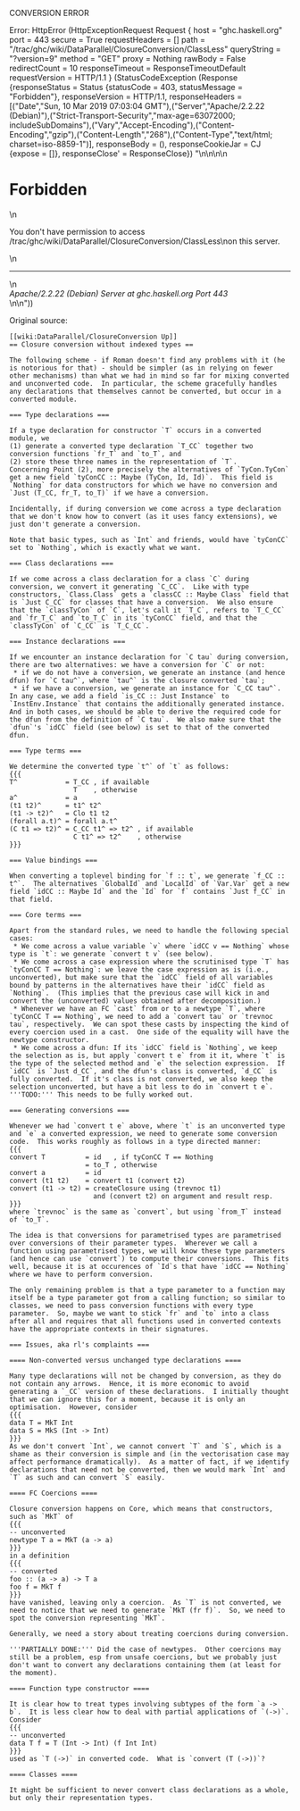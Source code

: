 CONVERSION ERROR

Error: HttpError (HttpExceptionRequest Request {
  host                 = "ghc.haskell.org"
  port                 = 443
  secure               = True
  requestHeaders       = []
  path                 = "/trac/ghc/wiki/DataParallel/ClosureConversion/ClassLess"
  queryString          = "?version=9"
  method               = "GET"
  proxy                = Nothing
  rawBody              = False
  redirectCount        = 10
  responseTimeout      = ResponseTimeoutDefault
  requestVersion       = HTTP/1.1
}
 (StatusCodeException (Response {responseStatus = Status {statusCode = 403, statusMessage = "Forbidden"}, responseVersion = HTTP/1.1, responseHeaders = [("Date","Sun, 10 Mar 2019 07:03:04 GMT"),("Server","Apache/2.2.22 (Debian)"),("Strict-Transport-Security","max-age=63072000; includeSubDomains"),("Vary","Accept-Encoding"),("Content-Encoding","gzip"),("Content-Length","268"),("Content-Type","text/html; charset=iso-8859-1")], responseBody = (), responseCookieJar = CJ {expose = []}, responseClose' = ResponseClose}) "<!DOCTYPE HTML PUBLIC \"-//IETF//DTD HTML 2.0//EN\">\n<html><head>\n<title>403 Forbidden</title>\n</head><body>\n<h1>Forbidden</h1>\n<p>You don't have permission to access /trac/ghc/wiki/DataParallel/ClosureConversion/ClassLess\non this server.</p>\n<hr>\n<address>Apache/2.2.22 (Debian) Server at ghc.haskell.org Port 443</address>\n</body></html>\n"))

Original source:

```trac
[[wiki:DataParallel/ClosureConversion Up]]
== Closure conversion without indexed types ==

The following scheme - if Roman doesn't find any problems with it (he is notorious for that) - should be simpler (as in relying on fewer other mechanisms) than what we had in mind so far for mixing converted and unconverted code.  In particular, the scheme gracefully handles any declarations that themselves cannot be converted, but occur in a converted module.

=== Type declarations ===

If a type declaration for constructor `T` occurs in a converted module, we
(1) generate a converted type declaration `T_CC` together two conversion functions `fr_T` and `to_T`, and
(2) store these three names in the representation of `T`.
Concerning Point (2), more precisely the alternatives of `TyCon.TyCon` get a new field `tyConCC :: Maybe (TyCon, Id, Id)`.  This field is `Nothing` for data constructors for which we have no conversion and `Just (T_CC, fr_T, to_T)` if we have a conversion.

Incidentally, if during conversion we come across a type declaration that we don't know how to convert (as it uses fancy extensions), we just don't generate a conversion.

Note that basic types, such as `Int` and friends, would have `tyConCC` set to `Nothing`, which is exactly what we want.

=== Class declarations ===

If we come across a class declaration for a class `C` during conversion, we convert it generating `C_CC`.  Like with type constructors, `Class.Class` gets a `classCC :: Maybe Class` field that is `Just C_CC` for classes that have a conversion.  We also ensure that the `classTyCon` of `C`, let's call it `T_C`, refers to `T_C_CC` and `fr_T_C` and `to_T_C` in its `tyConCC` field, and that the `classTyCon` of `C_CC` is `T_C_CC`.

=== Instance declarations ===

If we encounter an instance declaration for `C tau` during conversion, there are two alternatives: we have a conversion for `C` or not:
 * if we do not have a conversion, we generate an instance (and hence dfun) for `C tau^`, where `tau^` is the closure converted `tau`;
 * if we have a conversion, we generate an instance for `C_CC tau^`.
In any case, we add a field `is_CC :: Just Instance` to `InstEnv.Instance` that contains the additionally generated instance.  And in both cases, we should be able to derive the required code for the dfun from the definition of `C tau`.  We also make sure that the `dfun`'s `idCC` field (see below) is set to that of the converted dfun.

=== Type terms ===

We determine the converted type `t^` of `t` as follows:
{{{
T^            = T_CC , if available
                T    , otherwise
a^            = a
(t1 t2)^      = t1^ t2^
(t1 -> t2)^   = Clo t1 t2
(forall a.t)^ = forall a.t^
(C t1 => t2)^ = C_CC t1^ => t2^ , if available
                C t1^ => t2^    , otherwise
}}}

=== Value bindings ===

When converting a toplevel binding for `f :: t`, we generate `f_CC :: t^`.  The alternatives `GlobalId` and `LocalId` of `Var.Var` get a new field `idCC :: Maybe Id` and the `Id` for `f` contains `Just f_CC` in that field.

=== Core terms ===

Apart from the standard rules, we need to handle the following special cases:
 * We come across a value variable `v` where `idCC v == Nothing` whose type is `t`: we generate `convert t v` (see below).
 * We come across a case expression where the scrutinised type `T` has `tyConCC T == Nothing`: we leave the case expression as is (i.e., unconverted), but make sure that the `idCC` field of all variables bound by patterns in the alternatives have their `idCC` field as `Nothing`.  (This implies that the previous case will kick in and convert the (unconverted) values obtained after decomposition.)
 * Whenever we have an FC `cast` from or to a newtype `T`, where `tyConCC T == Nothing`, we need to add a `convert tau` or `trevnoc tau`, respectively.  We can spot these casts by inspecting the kind of every coercion used in a cast.  One side of the equality will have the newtype constructor.
 * We come across a dfun: If its `idCC` field is `Nothing`, we keep the selection as is, but apply `convert t e` from it it, where `t` is the type of the selected method and `e` the selection expression.  If `idCC` is `Just d_CC`, and the dfun's class is converted, `d_CC` is fully converted.  If it's class is not converted, we also keep the selection unconverted, but have a bit less to do in `convert t e`.  '''TODO:''' This needs to be fully worked out.

=== Generating conversions ===

Whenever we had `convert t e` above, where `t` is an unconverted type and `e` a converted expression, we need to generate some conversion code.  This works roughly as follows in a type directed manner:
{{{
convert T          = id   , if tyConCC T == Nothing
                   = to_T , otherwise
convert a          = id
convert (t1 t2)    = convert t1 (convert t2)
convert (t1 -> t2) = createClosure using (trevnoc t1) 
                     and (convert t2) on argument and result resp.
}}}
where `trevnoc` is the same as `convert`, but using `from_T` instead of `to_T`.

The idea is that conversions for parametrised types are parametrised over conversions of their parameter types.  Wherever we call a function using parametrised types, we will know these type parameters (and hence can use `convert`) to compute their conversions.  This fits well, because it is at occurences of `Id`s that have `idCC == Nothing` where we have to perform conversion.

The only remaining problem is that a type parameter to a function may itself be a type parameter got from a calling function; so similar to classes, we need to pass conversion functions with every type parameter.  So, maybe we want to stick `fr` and `to` into a class after all and requires that all functions used in converted contexts have the appropriate contexts in their signatures.

=== Issues, aka rl's complaints ===

==== Non-converted versus unchanged type declarations ====

Many type declarations will not be changed by conversion, as they do not contain any arrows.  Hence, it is more economic to avoid generating a `_CC` version of these declarations.  I initially thought that we can ignore this for a moment, because it is only an optimisation.  However, consider
{{{
data T = MkT Int
data S = MkS (Int -> Int)
}}}
As we don't convert `Int`, we cannot convert `T` and `S`, which is a shame as their conversion is simple and (in the vectorisation case may affect performance dramatically).  As a matter of fact, if we identify declarations that need not be converted, then we would mark `Int` and `T` as such and can convert `S` easily.

==== FC Coercions ====

Closure conversion happens on Core, which means that constructors, such as `MkT` of
{{{
-- unconverted
newtype T a = MkT (a -> a)
}}}
in a definition
{{{
-- converted
foo :: (a -> a) -> T a
foo f = MkT f
}}}
have vanished, leaving only a coercion.  As `T` is not converted, we need to notice that we need to generate `MkT (fr f)`.  So, we need to spot the conversion representing `MkT`.

Generally, we need a story about treating coercions during conversion.

'''PARTIALLY DONE:''' Did the case of newtypes.  Other coercions may still be a problem, esp from unsafe coercions, but we probably just don't want to convert any declarations containing them (at least for the moment).

==== Function type constructor ====

It is clear how to treat types involving subtypes of the form `a -> b`.  It is less clear how to deal with partial applications of `(->)`.  Consider
{{{
-- unconverted
data T f = T (Int -> Int) (f Int Int)
}}}
used as `T (->)` in converted code.  What is `convert (T (->))`?

==== Classes ====

It might be sufficient to never convert class declarations as a whole, but only their representation types.
```
